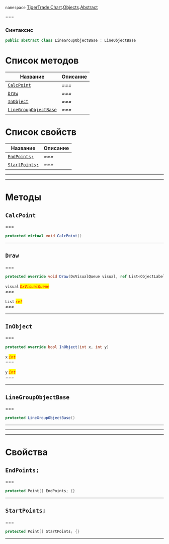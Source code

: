 
`namespace` [TigerTrade.Chart](../../../TigerTrade.Chart.md).[Objects](../../../TigerTrade.Chart/Objects.md).[Abstract](../../../TigerTrade.Chart/Objects/Abstract.md)


===

### Синтаксис
```csharp
public abstract class LineGroupObjectBase : LineObjectBase
```


# Список методов
| Название | Описание |
| --- | --- |
| [`CalcPoint`](#method-calcpoint) | *===* |
| [`Draw`](#method-draw) | *===* |
| [`InObject`](#method-inobject) | *===* |
| [`LineGroupObjectBase`](#method-linegroupobjectbase) | *===* |

# Список свойств
| Название | Описание |
| --- | --- |
| [`EndPoints;`](#property-endpoints;) | *===* |
| [`StartPoints;`](#property-startpoints;) | *===* |





***  
***  
# Методы

## `CalcPoint`<a href="method-calcpoint" id="method-calcpoint"></a>
===
```csharp
protected virtual void CalcPoint()
```

***  

## `Draw`<a href="method-draw" id="method-draw"></a>
===
```csharp
protected override void Draw(DxVisualQueue visual, ref List<ObjectLabelInfo> labels)
```

`visual` <mark style="color:red;">*`DxVisualQueue`*</mark>  
 *===*  

`List` <mark style="color:red;">*`ref`*</mark>  
 *===*  


***  

## `InObject`<a href="method-inobject" id="method-inobject"></a>
===
```csharp
protected override bool InObject(int x, int y)
```
`x` <mark style="color:red;">*`int`*</mark>  
 *===*  

`y` <mark style="color:red;">*`int`*</mark>  
 *===*  


***  

## `LineGroupObjectBase`<a href="method-linegroupobjectbase" id="method-linegroupobjectbase"></a>
===
```csharp
protected LineGroupObjectBase()
```

***  
***  
 ***  
# Свойства

## `EndPoints;`<a href="property-endpoints;" id="property-endpoints;"></a>
===
```csharp
protected Point[] EndPoints; {}
```  
***

## `StartPoints;`<a href="property-startpoints;" id="property-startpoints;"></a>
===
```csharp
protected Point[] StartPoints; {}
```  
***

